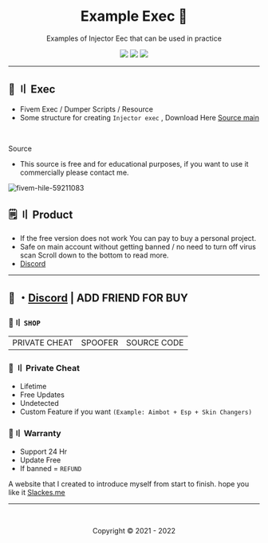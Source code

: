 <h1 align="center">
  Example Exec 💉
</h1>

<p align="center">
  Examples of Injector Eec that can be used in practice
</p>




<p align="center">
  <img src="https://img.shields.io/github/languages/top/Slackes/Example-Exec?style=flat-square"/>
  <img src="https://img.shields.io/github/last-commit/Slackes/Example-Exec?style=flat-square"/>
  <img src="https://img.shields.io/github/stars/Slackes/Example-Exec?color=5ac18e&label=Stars&style=flat-square"/>

</p>
    
 ---
 
 
## <a id="content"></a>🚨 〢 Exec 


- Fivem Exec / Dumper Scripts / Resource
- Some structure for creating `Injector exec` , Download Here [Source main](https://github.com/nefarius/Injector/releases/tag/v1.1.12)

<br>

Source

- This source is free and for educational purposes, if you want to use it commercially please contact me.
  
  
![fivem-hile-59211083](https://user-images.githubusercontent.com/94861415/207850617-a137b430-0ce5-427b-8ade-e287372db3e3.png)

## <a id="setup2"></a> 🗒 〢 Product
- If the free version does not work You can pay to buy a personal project.
- Safe  on main account without getting banned / no need to turn off virus scan Scroll down to the bottom to read more.
- [Discord](https://discord.gg/MBTkVcJefp) 

  
--- 
 
## 💬 ・[Discord](https://discord.com/users/1031767513077387284) | ADD FRIEND FOR BUY 

 ### 🛒〢 `SHOP`
 
<table>
<tr>
	<td> PRIVATE CHEAT
	<td> SPOOFER
	<td> SOURCE CODE
</table>

  
### 🥊 〢 Private Cheat

- Lifetime 
- Free Updates 
- Undetected
- Custom Feature if you want `(Example: Aimbot + Esp + Skin Changers)`

### 📌〢 Warranty

- Support 24 Hr
- Update Free
- If banned = `REFUND`

A website that I created to introduce myself from start to finish. hope you like it [Slackes.me](http://slackes.me/)

---


  <br>

<p align="center">
  Copyright © 2021 - 2022
<br>

